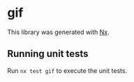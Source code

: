 # gif

This library was generated with [Nx](https://nx.dev).

## Running unit tests

Run `nx test gif` to execute the unit tests.
